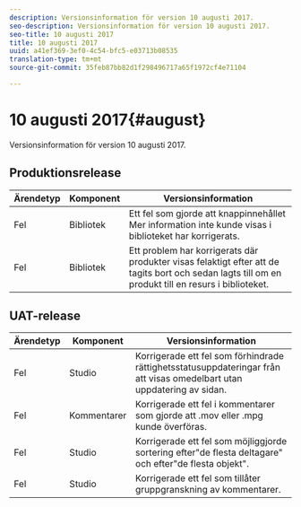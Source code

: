 ```yaml
---
description: Versionsinformation för version 10 augusti 2017.
seo-description: Versionsinformation för version 10 augusti 2017.
seo-title: 10 augusti 2017
title: 10 augusti 2017
uuid: a41ef369-3ef0-4c54-bfc5-e03713b08535
translation-type: tm+mt
source-git-commit: 35feb87bb82d1f298496717a65f1972cf4e71104

---
```



# 10 augusti 2017{#august}

Versionsinformation för version 10 augusti 2017.

## Produktionsrelease

| **Ärendetyp** | **Komponent** | **Versionsinformation** |
|---|---|---|
| Fel | Bibliotek | Ett fel som gjorde att knappinnehållet Mer information inte kunde visas i biblioteket har korrigerats. |
| Fel | Bibliotek | Ett problem har korrigerats där produkter visas felaktigt efter att de tagits bort och sedan lagts till om en produkt till en resurs i biblioteket. |

## UAT-release

| **Ärendetyp** | **Komponent** | **Versionsinformation** |
|---|---|---|
| Fel | Studio | Korrigerade ett fel som förhindrade rättighetsstatusuppdateringar från att visas omedelbart utan uppdatering av sidan. |
| Fel | Kommentarer | Korrigerade ett fel i kommentarer som gjorde att .mov eller .mpg kunde överföras. |
| Fel | Studio | Korrigerade ett fel som möjliggjorde sortering efter&quot;de flesta deltagare&quot; och efter&quot;de flesta objekt&quot;. |
| Fel | Studio | Korrigerade ett fel som tillåter gruppgranskning av kommentarer. |

